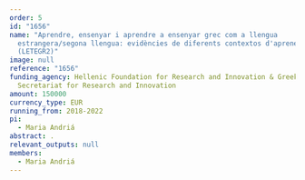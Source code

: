 ```yaml
---
order: 5
id: "1656"
name: "Aprendre, ensenyar i aprendre a ensenyar grec com a llengua
  estrangera/segona llengua: evidències de diferents contextos d'aprenentatge
  (LETEGR2)"
image: null
reference: "1656"
funding_agency: Hellenic Foundation for Research and Innovation & Greek General
  Secretariat for Research and Innovation
amount: 150000
currency_type: EUR
running_from: 2018-2022
pi:
  - Maria Andriá
abstract: .
relevant_outputs: null
members:
  - Maria Andriá
---
```

